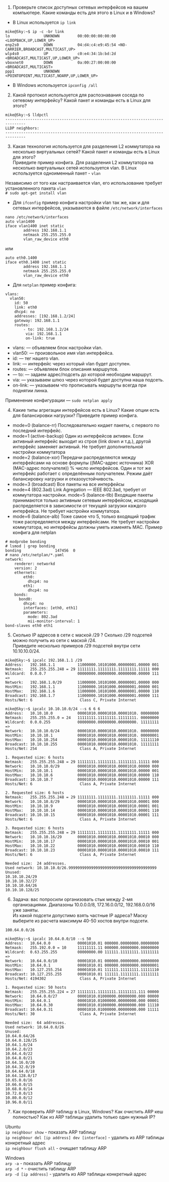 1. Проверьте список доступных сетевых интерфейсов на вашем компьютере. Какие команды есть для этого в Linux и в Windows?  
  
- В Linux используется ```ip link```
```
mike@Sky:~$ ip -c -br link
lo               UNKNOWN        00:00:00:00:00:00 <LOOPBACK,UP,LOWER_UP> 
enp2s0           DOWN           04:d4:c4:e9:45:54 <NO-CARRIER,BROADCAST,MULTICAST,UP> 
wlp4s0           UP             c0:e4:34:1b:bd:2d <BROADCAST,MULTICAST,UP,LOWER_UP> 
vboxnet0         DOWN           0a:00:27:00:00:00 <BROADCAST,MULTICAST> 
ppp1             UNKNOWN        <POINTOPOINT,MULTICAST,NOARP,UP,LOWER_UP>
```
- В Windows используется ```ipconfig /all```
  
2. Какой протокол используется для распознавания соседа по сетевому интерфейсу? Какой пакет и команды есть в Linux для этого?  
```
mike@Sky:~$ lldpctl
-------------------------------------------------------------------------------
LLDP neighbors:
-------------------------------------------------------------------------------
```
  
3. Какая технология используется для разделения L2 коммутатора на несколько виртуальных сетей? Какой пакет и команды есть в Linux для этого?  
Приведите пример конфига.
Для разделения L2 коммутатора на несколько виртуальных сетей используется vlan. В Linux используется одноименный пакет - ```vlan```  
  
Независимо от того как настраивается vlan, его использование требует установленного пакета ```vlan```  
```# sudo apt-get install vlan```
  
- Для ```ifconfig``` пример конфига
настройки vlan так же, как и для сетевых интерфейсов, указываются в файле ```/etc/network/interfaces```
```
nano /etc/network/interfaces 
auto vlan1400
iface vlan1400 inet static
        address 192.168.1.1
        netmask 255.255.255.0
        vlan_raw_device eth0
```  
или
```
auto eth0.1400
iface eth0.1400 inet static
        address 192.168.1.1
        netmask 255.255.255.0
        vlan_raw_device eth0
```  

- Для ```netplan``` пример конфига:
```
vlans:
  vlan50:
    id: 50
    link: eth0
    dhcp4: no
    addresses: [192.168.1.2/24]
    gateway: 192.168.1.1
    routes:
        - to: 192.168.1.2/24
         via: 192.168.1.1
         on-link: true
```
- vlans: — объявляем блок настройки vlan.  
- vlan50: — произвольное имя vlan интерфейса.  
- id: — тег нашего vlan.  
- link: — интерфейс через который vlan будет доступен.  
- routes: — объявляем блок описания маршрутов.  
- — to: — задаем адрес/подсеть до которой необходим маршрут.  
- via: — указываем шлюз через которой будет доступна наша подсеть. 
- on-link: — указываем что прописывать маршруты всегда при поднятии линка.  
  
Применение конфигурации — ```sudo netplan apply```

4. Какие типы агрегации интерфейсов есть в Linux? Какие опции есть для балансировки нагрузки? Приведите пример конфига.  

- mode=0 (balance-rr)
Последовательно кидает пакеты, с первого по последний интерфейс.
- mode=1 (active-backup)
Один из интерфейсов активен. Если активный интерфейс выходит из строя (link down и т.д.), другой интерфейс заменяет активный. Не требует дополнительной настройки коммутатора
- mode=2 (balance-xor)
Передачи распределяются между интерфейсами на основе формулы ((MAC-адрес источника) XOR (MAC-адрес получателя)) % число интерфейсов. Один и тот же интерфейс работает с определённым получателем. Режим даёт балансировку нагрузки и отказоустойчивость.
- mode=3 (broadcast)
Все пакеты на все интерфейсы
- mode=4 (802.3ad)
Link Agregation — IEEE 802.3ad, требует от коммутатора настройки.
mode=5 (balance-tlb)
Входящие пакеты принимаются только активным сетевым интерфейсом, исходящий распределяется в зависимости от текущей загрузки каждого интерфейса. Не требует настройки коммутатора.
- mode=6 (balance-alb)
Тоже самое что 5, только входящий трафик тоже распределяется между интерфейсами. Не требует настройки коммутатора, но интерфейсы должны уметь изменять MAC.
Пример конфига для netplan  
```
# modprobe bonding
# lsmod | grep bonding
bonding               147456  0
# nano /etc/netplan/*.yaml
network: 
    renderer: networkd 
    version: 2 
    ethernets: 
        eth0:
          dhcp4: no
        eth1:
          dhcp4: no
    bonds: 
      bond0:
        dhcp4: no
        interfaces: [eth0, eth1]
        parameters:
          mode: 802.3ad
          mii-monitor-interval: 1
bond-slaves eth0 eth1
```  
5. Сколько IP адресов в сети с маской /29 ? Сколько /29 подсетей можно получить из сети с маской /24.  
Приведите несколько примеров /29 подсетей внутри сети 10.10.10.0/24.  
```
mike@Sky:~$ ipcalc 192.168.1.1 /29
Address:   192.168.1.1          11000000.10101000.00000001.00000 001
Netmask:   255.255.255.248 = 29 11111111.11111111.11111111.11111 000
Wildcard:  0.0.0.7              00000000.00000000.00000000.00000 111
=>
Network:   192.168.1.0/29       11000000.10101000.00000001.00000 000
HostMin:   192.168.1.1          11000000.10101000.00000001.00000 001
HostMax:   192.168.1.6          11000000.10101000.00000001.00000 110
Broadcast: 192.168.1.7          11000000.10101000.00000001.00000 111
Hosts/Net: 6                     Class C, Private Internet
```
```
mike@Sky:~$ ipcalc 10.10.10.0/24 --s 6 6 6
Address:   10.10.10.0           00001010.00001010.00001010. 00000000
Netmask:   255.255.255.0 = 24   11111111.11111111.11111111. 00000000
Wildcard:  0.0.0.255            00000000.00000000.00000000. 11111111
=>
Network:   10.10.10.0/24        00001010.00001010.00001010. 00000000
HostMin:   10.10.10.1           00001010.00001010.00001010. 00000001
HostMax:   10.10.10.254         00001010.00001010.00001010. 11111110
Broadcast: 10.10.10.255         00001010.00001010.00001010. 11111111
Hosts/Net: 254                   Class A, Private Internet

1. Requested size: 6 hosts
Netmask:   255.255.255.248 = 29 11111111.11111111.11111111.11111 000
Network:   10.10.10.0/29        00001010.00001010.00001010.00000 000
HostMin:   10.10.10.1           00001010.00001010.00001010.00000 001
HostMax:   10.10.10.6           00001010.00001010.00001010.00000 110
Broadcast: 10.10.10.7           00001010.00001010.00001010.00000 111
Hosts/Net: 6                     Class A, Private Internet

2. Requested size: 6 hosts
Netmask:   255.255.255.248 = 29 11111111.11111111.11111111.11111 000
Network:   10.10.10.8/29        00001010.00001010.00001010.00001 000
HostMin:   10.10.10.9           00001010.00001010.00001010.00001 001
HostMax:   10.10.10.14          00001010.00001010.00001010.00001 110
Broadcast: 10.10.10.15          00001010.00001010.00001010.00001 111
Hosts/Net: 6                     Class A, Private Internet

3. Requested size: 6 hosts
Netmask:   255.255.255.248 = 29 11111111.11111111.11111111.11111 000
Network:   10.10.10.16/29       00001010.00001010.00001010.00010 000
HostMin:   10.10.10.17          00001010.00001010.00001010.00010 001
HostMax:   10.10.10.22          00001010.00001010.00001010.00010 110
Broadcast: 10.10.10.23          00001010.00001010.00001010.00010 111
Hosts/Net: 6                     Class A, Private Internet

Needed size:  24 addresses.
Used network: 10.10.10.0/26.999999999999999999999999999999999999999
Unused:
10.10.10.24/29
10.10.10.32/27
10.10.10.64/26
10.10.10.128/25
```

6. Задача: вас попросили организовать стык между 2-мя организациями. Диапазоны 10.0.0.0/8, 172.16.0.0/12, 192.168.0.0/16 уже заняты.  
Из какой подсети допустимо взять частные IP адреса? Маску выберите из расчета максимум 40-50 хостов внутри подсети.  
  
```100.64.0.0/26```
```
mike@Sky:~$ ipcalc 10.64.0.0/10 --s 50
Address:   10.64.0.0            00001010.01 000000.00000000.00000000
Netmask:   255.192.0.0 = 10     11111111.11 000000.00000000.00000000
Wildcard:  0.63.255.255         00000000.00 111111.11111111.11111111
=>
Network:   10.64.0.0/10         00001010.01 000000.00000000.00000000
HostMin:   10.64.0.1            00001010.01 000000.00000000.00000001
HostMax:   10.127.255.254       00001010.01 111111.11111111.11111110
Broadcast: 10.127.255.255       00001010.01 111111.11111111.11111111
Hosts/Net: 4194302               Class A, Private Internet

1. Requested size: 50 hosts
Netmask:   255.255.255.224 = 27 11111111.11111111.11111111.111 00000
Network:   10.64.0.0/27         00001010.01000000.00000000.000 00000
HostMin:   10.64.0.1            00001010.01000000.00000000.000 00001
HostMax:   10.64.0.30           00001010.01000000.00000000.000 11110
Broadcast: 10.64.0.31           00001010.01000000.00000000.000 11111
Hosts/Net: 30                    Class A, Private Internet

Needed size:  64 addresses.
Used network: 10.64.0.0/26
Unused:
10.64.0.64/26
10.64.0.128/25
10.64.1.0/24
10.64.2.0/23
10.64.4.0/22
10.64.8.0/21
10.64.16.0/20
10.64.32.0/19
10.64.64.0/18
10.64.128.0/17
10.65.0.0/16
10.66.0.0/15
10.68.0.0/14
10.72.0.0/13
10.80.0.0/12
10.96.0.0/11
```  

7. Как проверить ARP таблицу в Linux, Windows? Как очистить ARP кеш полностью? Как из ARP таблицы удалить только один нужный IP?  
  
Ubuntu  
```ip neighbour show``` - показать ARP таблицу  
```ip neighbour del [ip address] dev [interface]``` - удалить из ARP таблицы конкретный адрес  
```ip neighbour flush all``` - очищает таблицу ARP  

Windows  
```arp -a``` - показать ARP таблицу  
```arp -d *``` - очистить таблицу ARP  
```arp -d [ip address]``` - удалить из ARP таблицы конкретный адрес  
